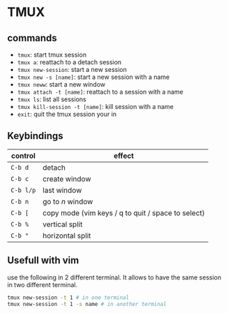 # TMUX

## commands

- `tmux`: start tmux session
- `tmux a`: reattach to a detach session
- `tmux new-session`: start a new session
- `tmux new -s [name]`: start a new session with a name
- `tmux neww`: start a new window
- `tmux attach -t [name]`: reattach to a session with a name
- `tmux ls`: list all sessions
- `tmux kill-session -t [name]`: kill session with a name
- `exit`: quit the tmux session your in

## Keybindings

| control   | effect                                             |
|-----------|----------------------------------------------------|
| `C-b d`   | detach                                             |
| `C-b c`   | create window                                      |
| `C-b l/p` | last window                                        |
| `C-b n`   | go to *n* window                                   |
| `C-b [`   | copy mode (vim keys / q to quit / space to select) |
| `C-b %`   | vertical split                                     |
| `C-b "`   | horizontal split                                   |

## Usefull with vim

use the following in 2 different terminal. It allows to have the same session
in two different terminal.

```bash
tmux new-session -t 1 # in one terminal
tmux new-session -t 1 -s name # in another terminal
```
